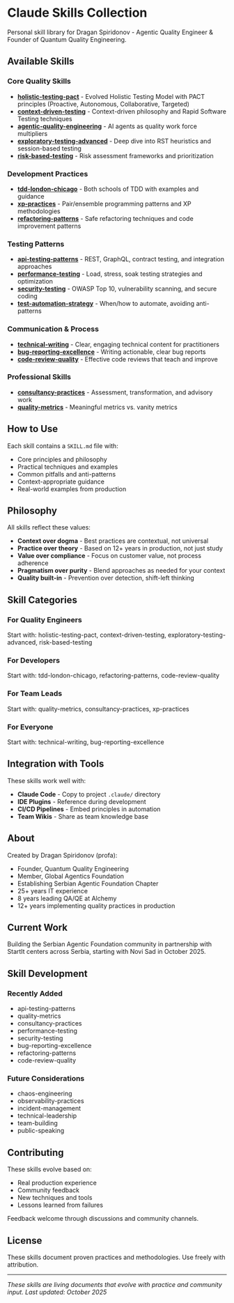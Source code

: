 # Claude Skills Collection

Personal skill library for Dragan Spiridonov - Agentic Quality Engineer & Founder of Quantum Quality Engineering.

## Available Skills

### Core Quality Skills
- **[holistic-testing-pact](./holistic-testing-pact/)** - Evolved Holistic Testing Model with PACT principles (Proactive, Autonomous, Collaborative, Targeted)
- **[context-driven-testing](./context-driven-testing/)** - Context-driven philosophy and Rapid Software Testing techniques
- **[agentic-quality-engineering](./agentic-quality-engineering/)** - AI agents as quality work force multipliers
- **[exploratory-testing-advanced](./exploratory-testing-advanced/)** - Deep dive into RST heuristics and session-based testing
- **[risk-based-testing](./risk-based-testing/)** - Risk assessment frameworks and prioritization

### Development Practices
- **[tdd-london-chicago](./tdd-london-chicago/)** - Both schools of TDD with examples and guidance
- **[xp-practices](./xp-practices/)** - Pair/ensemble programming patterns and XP methodologies
- **[refactoring-patterns](./refactoring-patterns/)** - Safe refactoring techniques and code improvement patterns

### Testing Patterns
- **[api-testing-patterns](./api-testing-patterns/)** - REST, GraphQL, contract testing, and integration approaches
- **[performance-testing](./performance-testing/)** - Load, stress, soak testing strategies and optimization
- **[security-testing](./security-testing/)** - OWASP Top 10, vulnerability scanning, and secure coding
- **[test-automation-strategy](./test-automation-strategy/)** - When/how to automate, avoiding anti-patterns

### Communication & Process
- **[technical-writing](./technical-writing/)** - Clear, engaging technical content for practitioners
- **[bug-reporting-excellence](./bug-reporting-excellence/)** - Writing actionable, clear bug reports
- **[code-review-quality](./code-review-quality/)** - Effective code reviews that teach and improve

### Professional Skills
- **[consultancy-practices](./consultancy-practices/)** - Assessment, transformation, and advisory work
- **[quality-metrics](./quality-metrics/)** - Meaningful metrics vs. vanity metrics

## How to Use

Each skill contains a `SKILL.md` file with:
- Core principles and philosophy
- Practical techniques and examples
- Common pitfalls and anti-patterns
- Context-appropriate guidance
- Real-world examples from production

## Philosophy

All skills reflect these values:
- **Context over dogma** - Best practices are contextual, not universal
- **Practice over theory** - Based on 12+ years in production, not just study
- **Value over compliance** - Focus on customer value, not process adherence
- **Pragmatism over purity** - Blend approaches as needed for your context
- **Quality built-in** - Prevention over detection, shift-left thinking

## Skill Categories

### For Quality Engineers
Start with: holistic-testing-pact, context-driven-testing, exploratory-testing-advanced, risk-based-testing

### For Developers
Start with: tdd-london-chicago, refactoring-patterns, code-review-quality

### For Team Leads
Start with: quality-metrics, consultancy-practices, xp-practices

### For Everyone
Start with: technical-writing, bug-reporting-excellence

## Integration with Tools

These skills work well with:
- **Claude Code** - Copy to project `.claude/` directory
- **IDE Plugins** - Reference during development
- **CI/CD Pipelines** - Embed principles in automation
- **Team Wikis** - Share as team knowledge base

## About

Created by Dragan Spiridonov (profa):
- Founder, Quantum Quality Engineering
- Member, Global Agentics Foundation
- Establishing Serbian Agentic Foundation Chapter
- 25+ years IT experience
- 8 years leading QA/QE at Alchemy
- 12+ years implementing quality practices in production

## Current Work

Building the Serbian Agentic Foundation community in partnership with StartIt centers across Serbia, starting with Novi Sad in October 2025.

## Skill Development

### Recently Added
- api-testing-patterns
- quality-metrics
- consultancy-practices
- performance-testing
- security-testing
- bug-reporting-excellence
- refactoring-patterns
- code-review-quality

### Future Considerations
- chaos-engineering
- observability-practices
- incident-management
- technical-leadership
- team-building
- public-speaking

## Contributing

These skills evolve based on:
- Real production experience
- Community feedback
- New techniques and tools
- Lessons learned from failures

Feedback welcome through discussions and community channels.

## License

These skills document proven practices and methodologies. Use freely with attribution.

---

*These skills are living documents that evolve with practice and community input. Last updated: October 2025*
